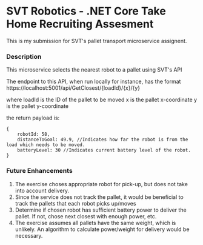 # SVT Robotics - .NET Core Take Home Recruiting Assesment

This is my submission for SVT's pallet transport microservice assignent. 

### Description

This microservice selects the nearest robot to a pallet using SVT's API

The endpoint to this API, when run locally for instance, has the format
https://localhost:5001/api/GetClosest/{loadId}/{x}/{y}

where 
loadId is the ID of the pallet to be moved
x is the pallet x-coordinate
y is the pallet y-coordinate

the return payload is:

```
{
    robotId: 58,
    distanceToGoal: 49.9, //Indicates how far the robot is from the load which needs to be moved.
    batteryLevel: 30 //Indicates current battery level of the robot.
}
```

### Future Enhancements

1. The exercise choses appropriate robot for pick-up, but does not take into account delivery. 
2. Since the service does not track the pallet, it would be beneficial to track the pallets that each robot picks up/moves
3. Determine if chosen robot has sufficient battery power to deliver the pallet. If not, chose next closest with enough power, etc.
4. The exercise assumes all pallets have the same weight, which is unlikely. An algorithm to calculate power/weight for delivery would be necessary. 
